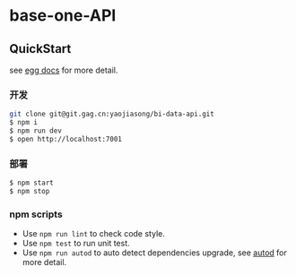 # base-one-API

## QuickStart

<!-- add docs here for user -->

see [egg docs][egg] for more detail.

### 开发

```bash
git clone git@git.gag.cn:yaojiasong/bi-data-api.git
$ npm i
$ npm run dev
$ open http://localhost:7001
```

### 部署

```bash
$ npm start
$ npm stop
```

### npm scripts

- Use `npm run lint` to check code style.
- Use `npm test` to run unit test.
- Use `npm run autod` to auto detect dependencies upgrade, see [autod](https://www.npmjs.com/package/autod) for more detail.


[egg]: https://eggjs.org